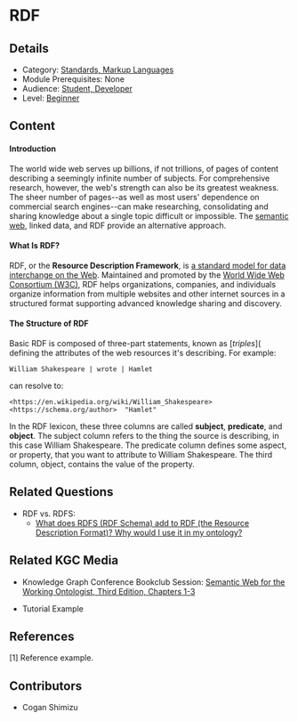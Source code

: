 # RDF
## Details
* Category: [Standards, Markup Languages](../categories/Standards,_Markup_Languages.md)
* Module Prerequisites: None
* Audience: [Student, Developer](../audiences/Student,_Developer.md)
* Level: [Beginner](../levels/Beginner.md)

## Content

#### Introduction

The world wide web serves up billions, if not trillions, of pages of content describing a seemingly infinite number of subjects. For comprehensive research, however, the web's strength can also be its greatest weakness. The sheer number of pages--as well as most users' dependence on commercial search engines--can make researching, consolidating and sharing knowledge about a single topic difficult or impossible. The [semantic web](https://github.com/GlennClatworthy/open-kg-curriculum/blob/master/curriculum/modules/History_of_the_Semantic_Web/History_of_the_Semantic_Web.md), linked data, and RDF provide an alternative approach.

#### What Is RDF?

RDF, or the **Resource Description Framework**, is [a standard model for data interchange on the Web](https://www.w3.org/RDF/). Maintained and promoted by the [World Wide Web Consortium (W3C)](https://www.w3.org), RDF helps organizations, companies, and individuals organize information from multiple websites and other internet sources in a structured format supporting advanced knowledge sharing and discovery.

#### The Structure of RDF

Basic RDF is composed of three-part statements, known as [*triples*]( defining the attributes of the web resources it's describing. For example:

    William Shakespeare | wrote | Hamlet
    
can resolve to:

    <https://en.wikipedia.org/wiki/William_Shakespeare>  <https://schema.org/author>  "Hamlet"
    
In the RDF lexicon, these three columns are called **subject**, **predicate**, and **object**. The subject column refers to the thing the source is describing, in this case William Shakespeare. The predicate column defines some aspect, or property, that you want to attribute to William Shakespeare. The third column, object, contains the value of the property.

## Related Questions
* RDF vs. RDFS:
  * [What does RDFS (RDF Schema) add to RDF (the Resource Description Format)? Why would I use it in my ontology?](https://github.com/GlennClatworthy/kgc_discussion_group/wiki/Questions,-we-have-questions)

## Related KGC Media
* Knowledge Graph Conference Bookclub Session: [Semantic Web for the Working Ontologist, Third Edition, Chapters 1-3](https://watch.knowledgegraph.tech/packages/kgc-21-attendees/videos/bookclub2)

* Tutorial Example

## References
[1] Reference example.

## Contributors
* Cogan Shimizu
